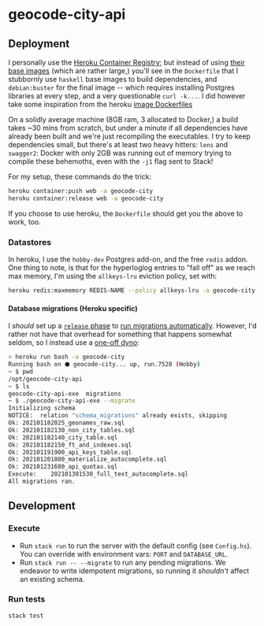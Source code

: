 # geocode-city-api

## Deployment

I personally use the [Heroku Container Registry](https://devcenter.heroku.com/articles/container-registry-and-runtime); but instead of using [their base images](https://devcenter.heroku.com/articles/heroku-20-stack#heroku-20-docker-image) (which are rather large,)
you'll see in the `Dockerfile` that I stubbornly use `haskell` base images to build dependencies,
and `debian:buster` for the final image -- which requires installing Postgres libraries at every step, and a very questionable `curl -k...`. I did however take some inspiration from the heroku [image Dockerfiles](https://github.com/heroku/stack-images/blob/main/heroku-20/setup.sh)

On a solidly average machine (8GB ram, 3 allocated to Docker,) a build takes ~30 mins from scratch, but under a minute if all dependencies have already been built and we're just recompiling the executables. I try to keep dependencies small, but there's at least two heavy hitters: `lens` and `swagger2`: Docker with only 2GB was running out of memory trying to compile these behemoths, even
with the `-j1` flag sent to Stack!

For my setup, these commands do the trick:

```sh
heroku container:push web -a geocode-city
heroku container:release web -a geocode-city
```

If you choose to use heroku, the `Dockerfile` should get you the above to work, too.

### Datastores

In heroku, I use the `hobby-dev` Postgres add-on, and the free `redis` addon. One thing to note,
is that for the hyperloglog entries to "fall off" as we reach max memory, I'm using the `allkeys-lru` eviction policy, set with:

```sh
heroku redis:maxmemory REDIS-NAME --policy allkeys-lru -a geocode-city
```

#### Database migrations (Heroku specific)

I _should_ set up a [`release` phase](https://devcenter.heroku.com/articles/container-registry-and-runtime#release-phase) to [run migrations automatically](https://devcenter.heroku.com/articles/release-phase). However, I'd rather not have that overhead for something that
happens somewhat seldom, so I instead use a [one-off dyno](https://devcenter.heroku.com/articles/container-registry-and-runtime#one-off-dynos):

```sh
> heroku run bash -a geocode-city
Running bash on ⬢ geocode-city... up, run.7528 (Hobby)
~ $ pwd
/opt/geocode-city-api
~ $ ls
geocode-city-api-exe  migrations
~ $ ./geocode-city-api-exe --migrate
Initializing schema
NOTICE:  relation "schema_migrations" already exists, skipping
Ok:	202101182025_geonames_raw.sql
Ok:	202101182130_non_city_tables.sql
Ok:	202101182140_city_table.sql
Ok:	202101182150_ft_and_indexes.sql
Ok:	202101191900_api_keys_table.sql
Ok:	202101201800_materialize_autocomplete.sql
Ok:	202101231600_api_quotas.sql
Execute:	202101301530_full_text_autocomplete.sql
All migrations ran.
```

## Development

### Execute  

* Run `stack run` to run the server with the default config (see `Config.hs`). You can override with environment vars: `PORT` and `DATABASE_URL`.
* Run `stack run -- --migrate` to run any pending migrations. We endeavor to write idempotent migrations, so running it
  _shouldn't_ affect an existing schema. 

### Run tests

`stack test`
